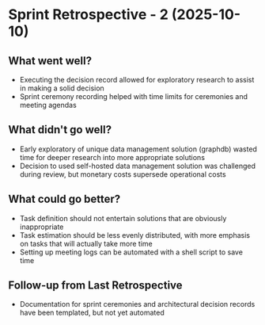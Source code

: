# Sprint Retrospective - 2 (2025-10-10)

## What went well?
<!-- Bullets on anything that went well during this sprint -->
- Executing the decision record allowed for exploratory research to assist in making a solid decision
- Sprint ceremony recording helped with time limits for ceremonies and meeting agendas

## What didn't go well?
<!-- Bullets on anything that did not go exactly as planned this sprint -->
- Early exploratory of unique data management solution (graphdb) wasted time for deeper research into more appropriate solutions
- Decision to used self-hosted data management solution was challenged during review, but monetary costs supersede operational costs

## What could go better?
<!-- Bullets on anything that could be improved for future sprints -->
- Task definition should not entertain solutions that are obviously inappropriate
- Task estimation should be less evenly distributed, with more emphasis on tasks that will actually take more time
- Setting up meeting logs can be automated with a shell script to save time

## Follow-up from Last Retrospective
<!-- Check status of action items from previous ceremonies -->
<!-- Check status of adjustments made from last sprint -->
- Documentation for sprint ceremonies and architectural decision records have been templated, but not yet automated
